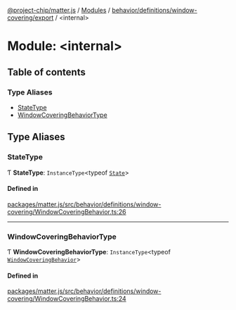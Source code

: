[@project-chip/matter.js](../README.md) / [Modules](../modules.md) / [behavior/definitions/window-covering/export](behavior_definitions_window_covering_export.md) / \<internal\>

# Module: \<internal\>

## Table of contents

### Type Aliases

- [StateType](behavior_definitions_window_covering_export._internal_.md#statetype)
- [WindowCoveringBehaviorType](behavior_definitions_window_covering_export._internal_.md#windowcoveringbehaviortype)

## Type Aliases

### StateType

Ƭ **StateType**: `InstanceType`\<typeof [`State`](../classes/behavior_definitions_window_covering_export.WindowCoveringServer.md#state-1)\>

#### Defined in

[packages/matter.js/src/behavior/definitions/window-covering/WindowCoveringBehavior.ts:26](https://github.com/project-chip/matter.js/blob/c0d55745d5279e16fdfaa7d2c564daa31e19c627/packages/matter.js/src/behavior/definitions/window-covering/WindowCoveringBehavior.ts#L26)

___

### WindowCoveringBehaviorType

Ƭ **WindowCoveringBehaviorType**: `InstanceType`\<typeof [`WindowCoveringBehavior`](behavior_definitions_window_covering_export.md#windowcoveringbehavior)\>

#### Defined in

[packages/matter.js/src/behavior/definitions/window-covering/WindowCoveringBehavior.ts:24](https://github.com/project-chip/matter.js/blob/c0d55745d5279e16fdfaa7d2c564daa31e19c627/packages/matter.js/src/behavior/definitions/window-covering/WindowCoveringBehavior.ts#L24)
